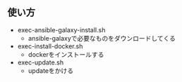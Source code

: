 ## 使い方

- exec-ansible-galaxy-install.sh
  - ansible-galaxyで必要なものをダウンロードしてくる
- exec-install-docker.sh
  - dockerをインストールする
- exec-update.sh
  - updateをかける
